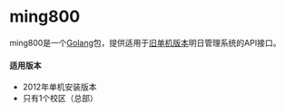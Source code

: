 # ming800

ming800是一个[Golang](https://golang.org)包，提供适用于[旧单机版本](/#适用版本)明日管理系统的API接口。

#### 适用版本
* 2012年单机安装版本
* 只有1个校区（总部）

